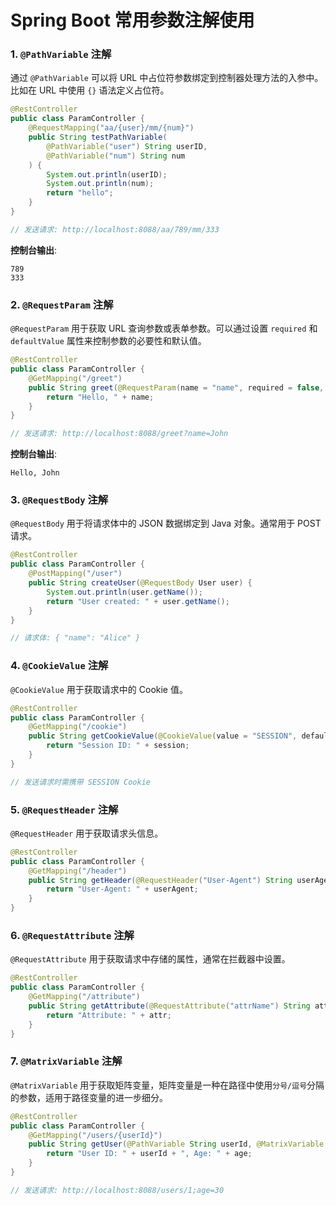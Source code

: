 # Spring Boot 常用参数注解使用
### 1. `@PathVariable` 注解
通过 `@PathVariable` 可以将 URL 中占位符参数绑定到控制器处理方法的入参中。比如在 URL 中使用 `{}` 语法定义占位符。

```java
@RestController
public class ParamController {
    @RequestMapping("aa/{user}/mm/{num}")
    public String testPathVariable(
        @PathVariable("user") String userID, 
        @PathVariable("num") String num
    ) {
        System.out.println(userID);
        System.out.println(num);
        return "hello";
    }
}

// 发送请求: http://localhost:8088/aa/789/mm/333
```

**控制台输出**:
```text
789
333
```

### 2. `@RequestParam` 注解
`@RequestParam` 用于获取 URL 查询参数或表单参数。可以通过设置 `required` 和 `defaultValue` 属性来控制参数的必要性和默认值。

```java
@RestController
public class ParamController {
    @GetMapping("/greet")
    public String greet(@RequestParam(name = "name", required = false, defaultValue = "Guest") String name) {
        return "Hello, " + name;
    }
}

// 发送请求: http://localhost:8088/greet?name=John
```

**控制台输出**:
```text
Hello, John
```

### 3. `@RequestBody` 注解
`@RequestBody` 用于将请求体中的 JSON 数据绑定到 Java 对象。通常用于 POST 请求。

```java
@RestController
public class ParamController {
    @PostMapping("/user")
    public String createUser(@RequestBody User user) {
        System.out.println(user.getName());
        return "User created: " + user.getName();
    }
}

// 请求体: { "name": "Alice" }
```

### 4. `@CookieValue` 注解
`@CookieValue` 用于获取请求中的 Cookie 值。

```java
@RestController
public class ParamController {
    @GetMapping("/cookie")
    public String getCookieValue(@CookieValue(value = "SESSION", defaultValue = "default") String session) {
        return "Session ID: " + session;
    }
}

// 发送请求时需携带 SESSION Cookie
```

### 5. `@RequestHeader` 注解
`@RequestHeader` 用于获取请求头信息。

```java
@RestController
public class ParamController {
    @GetMapping("/header")
    public String getHeader(@RequestHeader("User-Agent") String userAgent) {
        return "User-Agent: " + userAgent;
    }
}
```

### 6. `@RequestAttribute` 注解
`@RequestAttribute` 用于获取请求中存储的属性，通常在拦截器中设置。

```java
@RestController
public class ParamController {
    @GetMapping("/attribute")
    public String getAttribute(@RequestAttribute("attrName") String attr) {
        return "Attribute: " + attr;
    }
}
```

### 7. `@MatrixVariable` 注解
`@MatrixVariable` 用于获取矩阵变量，矩阵变量是一种在路径中使用`分号/逗号`分隔的参数，适用于路径变量的进一步细分。

```java
@RestController
public class ParamController {
    @GetMapping("/users/{userId}")
    public String getUser(@PathVariable String userId, @MatrixVariable String age) {
        return "User ID: " + userId + ", Age: " + age;
    }
}

// 发送请求: http://localhost:8088/users/1;age=30
```
